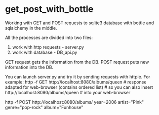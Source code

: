 # get_post_with_bottle
Working with GET and POST requests to sqlite3 database with bottle and sqlalchemy in the middle.

All the processes are divided into two files: 
1. work with http requests - server.py
2. work with database - DB_api.py

GET request gets the information from the DB.
POST request puts new information into the DB.

You can launch server.py and try it by sending requests with httpie. For example:
http -f GET http://localhost:8080/albums/queen  # response adapted for web-browser (contains ordered list)
                                                # so you can also insert http://localhost:8080/albums/queen
                                                # into your web-browser
                                                
http -f POST http://localhost:8080/albums/ year=2006 artist="Pink" genre="pop-rock" album="Funhouse"
